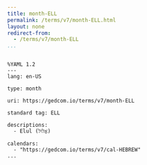 ```yaml
---
title: month-ELL
permalink: /terms/v7/month-ELL.html
layout: none
redirect-from:
  - /terms/v7/month-ELL
...
```


```

%YAML 1.2
---
lang: en-US

type: month

uri: https://gedcom.io/terms/v7/month-ELL

standard tag: ELL

descriptions:
  - Elul (אֱלוּל)

calendars:
  - "https://gedcom.io/terms/v7/cal-HEBREW"
...

```
